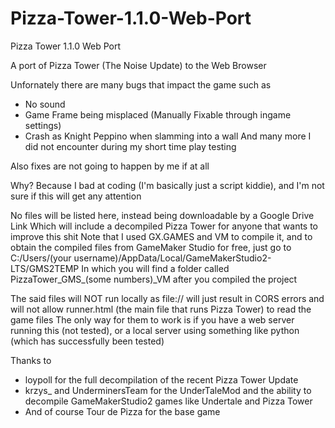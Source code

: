 # Pizza-Tower-1.1.0-Web-Port

Pizza Tower 1.1.0 Web Port

A port of Pizza Tower (The Noise Update) to the Web Browser

Unfornately there are many bugs that impact the game such as
- No sound
- Game Frame being misplaced (Manually Fixable through ingame settings)
- Crash as Knight Peppino when slamming into a wall
  And many more I did not encounter during my short time play testing

Also fixes are not going to happen by me if at all
  
  Why? Because I bad at coding (I'm basically just a script kiddie), and I'm not sure if this will get any attention

No files will be listed here, instead being downloadable by a Google Drive Link
    Which will include a decompiled Pizza Tower for anyone that wants to improve this shit
    Note that I used GX.GAMES and VM to compile it, and to obtain the compiled files from GameMaker Studio for free, just go to C:/Users/(your username)/AppData/Local/GameMakerStudio2-LTS/GMS2TEMP
    In which you will find a folder called PizzaTower_GMS_(some numbers)_VM after you compiled the project

The said files will NOT run locally as file:// will just result in CORS errors and will not allow runner.html (the main file that runs Pizza Tower) to read the game files
The only way for them to work is if you have a web server running this (not tested), or a local server using something like python (which has successfully been tested)

Thanks to
- loypoll for the full decompilation of the recent Pizza Tower Update
- krzys_ and UnderminersTeam for the UnderTaleMod and the ability to decompile GameMakerStudio2 games like Undertale and Pizza Tower
- And of course Tour de Pizza for the base game
